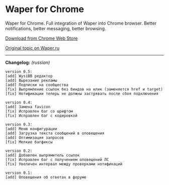 Waper for Chrome
============

Waper for Chrome. Full integration of Waper into Chrome browser. Better notifications, better messaging, better browsing.

[Download from Chrome Web Store](https://chrome.google.com/webstore/detail/waper/ejclbpafcklabmeknhcjimhollpikeko)

[Original topic on Waper.ru](
http://waper.ru/forum/topic/771266)

-----

**Changelog:** *(russian)*
```
version 0.5:
[add] WysiBB редактор
[add] Вырезание рекламы
[add] Подписки на сообщества
[fix] Выпрямление ссылок без биндов на клик (заменяется href и target)
[fix] Нотификации теперь не должны застрявать после сбоя подключения

version 0.4:
[add] Замена favicon
[fix] Исправлен баг со шрифтом
[fix] Исправлен баг с кодировкой

version 0.3:
[add] Меню конфигурации
[add] Загрузка текста сообщений в оповещения
[add] Оптимизация запросов
[fix] Мелкие багфиксы

version 0.2:
[add] Добавлен выпрямитель ссылок
[fix] Исправлен баг с получением оповещений ЛС
[fix] Увеличен интервал между проверками нотификаций

version 0.1:
[add] Оповещения об ответах в форуме
```
